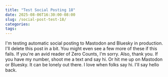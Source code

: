 ```yaml
---
title: "Test Social Posting 18"
date: 2025-08-06T16:30:00-08:00
slug: /social-post-test-18/
categories:
tags:
---
```


I'm testing automatic social posting to Mastodon and Bluesky in production. I'll delete this post in a bit. You might even see a few more of these if this fails. If you're an avid reader of Zero Counts, I'm sorry. Also, thank you. If you have my number, shoot me a text and say hi. Or hit me up on Mastodon or Bluesky. It can be lonely out there. I love when folks say hi. I'll say hello back.